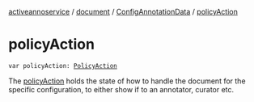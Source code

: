 [activeannoservice](../../index.md) / [document](../index.md) / [ConfigAnnotationData](index.md) / [policyAction](./policy-action.md)

# policyAction

`var policyAction: `[`PolicyAction`](../../config.policy/-policy-action/index.md)

The [policyAction](./policy-action.md) holds the state of how to handle the document for the specific configuration, to either show
if to an annotator, curator etc.

